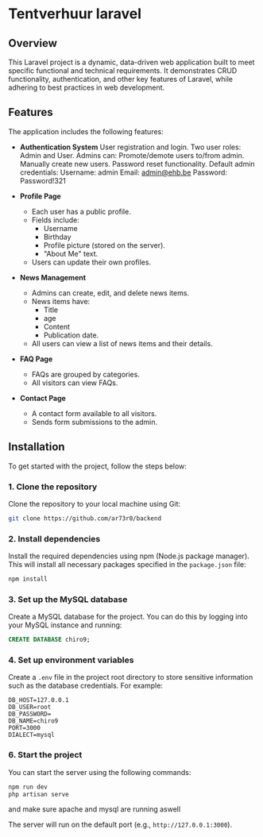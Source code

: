 # Tentverhuur laravel

## Overview

This Laravel project is a dynamic, data-driven web application built to meet specific functional and technical requirements. It demonstrates CRUD functionality, authentication, and other key features of Laravel, while adhering to best practices in web development.

## Features

The application includes the following features:

- **Authentication System**
        User registration and login.
        Two user roles: Admin and User.
        Admins can:
            Promote/demote users to/from admin.
            Manually create new users.
        Password reset functionality.
        Default admin credentials:
            Username: admin
            Email: admin@ehb.be
            Password: Password!321

- **Profile Page**
  - Each user has a public profile.
  - Fields include:
    - Username
    - Birthday
    - Profile picture (stored on the server).
    - "About Me" text.
  - Users can update their own profiles.

- **News Management**
    - Admins can create, edit, and delete news items.
    - News items have:
      - Title
      - age
      - Content
      - Publication date.
    - All users can view a list of news items and their details.

- **FAQ Page**
  - FAQs are grouped by categories.
  - All visitors can view FAQs.

- **Contact Page**
    - A contact form available to all visitors.
    - Sends form submissions to the admin.

## Installation

To get started with the project, follow the steps below:

### 1. Clone the repository

Clone the repository to your local machine using Git:

```bash
git clone https://github.com/ar73r0/backend
```

### 2. Install dependencies

Install the required dependencies using npm (Node.js package manager). This will install all necessary packages specified in the `package.json` file:

```bash
npm install
```

### 3. Set up the MySQL database

Create a MySQL database for the project. You can do this by logging into your MySQL instance and running:

```sql
CREATE DATABASE chiro9;
```

### 4. Set up environment variables

Create a `.env` file in the project root directory to store sensitive information such as the database credentials. For example:

```env
DB_HOST=127.0.0.1
DB_USER=root
DB_PASSWORD=
DB_NAME=chiro9
PORT=3000
DIALECT=mysql
```

### 6. Start the project

You can start the server using the following commands:

```bash
npm run dev
php artisan serve
```
and make sure apache and mysql are running aswell

The server will run on the default port (e.g., `http://127.0.0.1:3000`).



